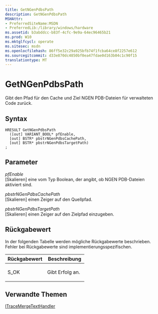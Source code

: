 ```yaml
---
title: GetNGenPdbsPath
description: GetNGenPdbsPath
MSHAttr:
- PreferredSiteName:MSDN
- PreferredLib:/library/windows/hardware
ms.assetid: b3abddcc-b83f-4cfc-9e9a-64ec96465b21
ms.prod: W10
ms.mktglfcycl: operate
ms.sitesec: msdn
ms.openlocfilehash: 86ff5e32c29a925bfb74f1fcba64ce8f2257e612
ms.sourcegitcommit: d33e870dc4850bf0ea47fdae0d163b04c1c90f15
translationtype: MT
---
```

# <a name="getngenpdbspath"></a>GetNGenPdbsPath


Gibt den Pfad für den Cache und Ziel NGEN PDB-Dateien für verwalteten Code zurück.

## <a name="syntax"></a>Syntax


``` syntax
HRESULT GetNGenPdbsPath
  ([out] VARIANT_BOOL* pfEnable,
  [out] BSTR* pbstrNGenPdbsCachePath,
  [out] BSTR* pbstrNGenPdbsTargetPath)
;
```

## <a name="parameters"></a>Parameter


<a href="" id="pfenable"></a>*pfEnable*  
\[Skalieren\] eine vom Typ Boolean, der angibt, ob NGEN PDB-Dateien aktiviert sind.

<a href="" id="pbstrngenpdbscachepath"></a>*pbstrNGenPdbsCachePath*  
\[Skalieren\] einen Zeiger auf den Quellpfad.

<a href="" id="pbstrngenpdbstargetpath"></a>*pbstrNGenPdbsTargetPath*  
\[Skalieren\] einen Zeiger auf den Zielpfad einzugeben.

## <a name="return-value"></a>Rückgabewert


In der folgenden Tabelle werden mögliche Rückgabewerte beschrieben. Fehler bei Rückgabewerte sind implementierungsspezifischen.

<table>
<colgroup>
<col width="50%" />
<col width="50%" />
</colgroup>
<thead>
<tr class="header">
<th>Rückgabewert</th>
<th>Beschreibung</th>
</tr>
</thead>
<tbody>
<tr class="odd">
<td><p>S_OK</p></td>
<td><p>Gibt Erfolg an.</p></td>
</tr>
</tbody>
</table>

 

## <a name="related-topics"></a>Verwandte Themen


[ITraceMergeTextHandler](itracemergetexthandler.md)

 

 







